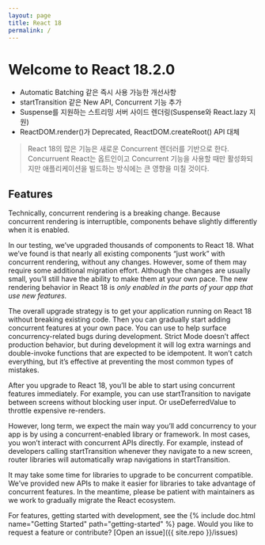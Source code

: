 ```yaml
---
layout: page
title: React 18
permalink: /
---
```


# Welcome to React 18.2.0

- Automatic Batching 같은 즉시 사용 가능한 개선사항
- startTransition 같은 New API, Concurrent 기능 추가
- Suspense를 지원하는 스트리밍 서버 사이드 렌더링(Suspense와 React.lazy 지원)
- ReactDOM.render()가 Deprecated, ReactDOM.createRoot() API 대체

> React 18의 많은 기능은 새로운 Concurrent 렌더러를 기반으로 한다.
 Concurruent React는 옵트인이고  Concurrent 기능을 사용할 때만 활성화되지만  애플리케이션을 빌드하는 방식에는 큰 영향을 미칠 것이다.


## Features

Technically, concurrent rendering is a breaking change. Because concurrent rendering is interruptible, components behave slightly differently when it is enabled.

In our testing, we’ve upgraded thousands of components to React 18. What we’ve found is that nearly all existing components “just work” with concurrent rendering, without any changes. However, some of them may require some additional migration effort. Although the changes are usually small, you’ll still have the ability to make them at your own pace. The new rendering behavior in React 18 is *only enabled in the parts of your app that use new features.*

The overall upgrade strategy is to get your application running on React 18 without breaking existing code. Then you can gradually start adding concurrent features at your own pace. You can use <StrictMode> to help surface concurrency-related bugs during development. Strict Mode doesn’t affect production behavior, but during development it will log extra warnings and double-invoke functions that are expected to be idempotent. It won’t catch everything, but it’s effective at preventing the most common types of mistakes.

After you upgrade to React 18, you’ll be able to start using concurrent features immediately. For example, you can use startTransition to navigate between screens without blocking user input. Or useDeferredValue to throttle expensive re-renders.

However, long term, we expect the main way you’ll add concurrency to your app is by using a concurrent-enabled library or framework. In most cases, you won’t interact with concurrent APIs directly. For example, instead of developers calling startTransition whenever they navigate to a new screen, router libraries will automatically wrap navigations in startTransition.

It may take some time for libraries to upgrade to be concurrent compatible. We’ve provided new APIs to make it easier for libraries to take advantage of concurrent features. In the meantime, please be patient with maintainers as we work to gradually migrate the React ecosystem.

For features, getting started with development, see the {% include doc.html name="Getting Started" path="getting-started" %} page. Would you like to request a feature or contribute?
[Open an issue]({{ site.repo }}/issues)
